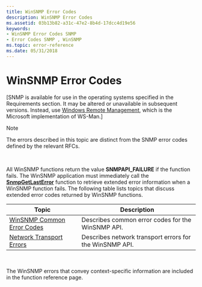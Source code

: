```yaml
---
title: WinSNMP Error Codes
description: WinSNMP Error Codes
ms.assetid: 03b13b82-a31c-47e2-8b4d-17dcc4d19e56
keywords:
- WinSNMP Error Codes SNMP
- Error Codes SNMP , WinSNMP
ms.topic: error-reference
ms.date: 05/31/2018
---
```


# WinSNMP Error Codes

\[SNMP is available for use in the operating systems specified in the Requirements section. It may be altered or unavailable in subsequent versions. Instead, use [Windows Remote Management](/windows/desktop/WinRM/portal), which is the Microsoft implementation of WS-Man.\]

> [!Note]  
> The errors described in this topic are distinct from the SNMP error codes defined by the relevant RFCs.

 

All WinSNMP functions return the value **SNMPAPI\_FAILURE** if the function fails. The WinSNMP application must immediately call the [**SnmpGetLastError**](/windows/desktop/api/Winsnmp/nf-winsnmp-snmpgetlasterror) function to retrieve extended error information when a WinSNMP function fails. The following table lists topics that discuss extended error codes returned by WinSNMP functions.



| Topic                                                        | Description                                             |
|--------------------------------------------------------------|---------------------------------------------------------|
| [WinSNMP Common Error Codes](winsnmp-common-error-codes.md) | Describes common error codes for the WinSNMP API.       |
| [Network Transport Errors](network-transport-errors.md)     | Describes network transport errors for the WinSNMP API. |



 

The WinSNMP errors that convey context-specific information are included in the function reference page.

 

 
